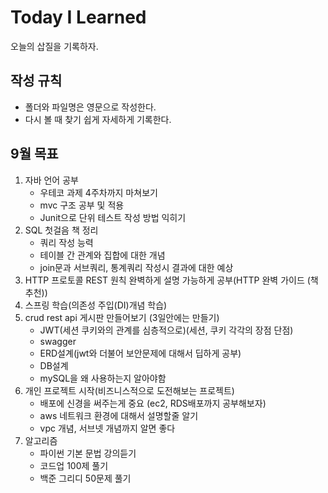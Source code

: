 # Today I Learned
오늘의 삽질을 기록하자.

## 작성 규칙
  - 폴더와 파일명은 영문으로 작성한다.
  - 다시 볼 때 찾기 쉽게 자세하게 기록한다.

## 9월 목표
  1. 자바 언어 공부
     - 우테코 과제 4주차까지 마쳐보기
     - mvc 구조 공부 및 적용
     - Junit으로 단위 테스트 작성 방법 익히기
  2. SQL 첫걸음 책 정리
     - 쿼리 작성 능력
     - 테이블 간 관계와 집합에 대한 개념
     - join문과 서브쿼리, 통계쿼리 작성시 결과에 대한 예상
  3. HTTP 프로토콜 REST 원칙 완벽하게 설명 가능하게 공부(HTTP 완벽 가이드 (책 추천))
  4. 스프링 학습(의존성 주입(DI)개념 학습)
  5. crud rest api 게시판 만들어보기 (3일안에는 만들기)
     - JWT(세션 쿠키와의 관계를 심층적으로)(세션, 쿠키 각각의 장점 단점)
     - swagger
     - ERD설계(jwt와 더불어 보안문제에 대해서 딥하게 공부)
     - DB설계
     - mySQL을 왜 사용하는지 알아야함 
  6. 개인 프로젝트 시작(비즈니스적으로 도전해보는 프로젝트)
     - 배포에 신경을 써주는게 중요 (ec2, RDS배포까지 공부해보자)
     - aws 네트워크 환경에 대해서 설명할줄 알기
     - vpc 개념, 서브넷 개념까지 알면 좋다
  7. 알고리즘
     - 파이썬 기본 문법 강의듣기
     - 코드업 100제 풀기
     - 백준 그리디 50문제 풀기